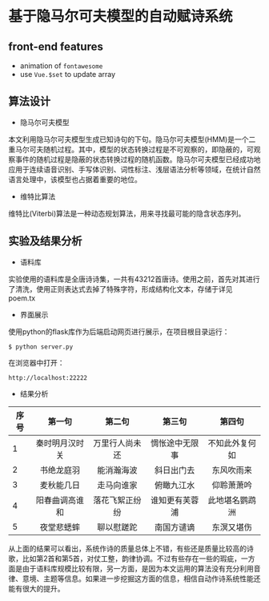 # 基于隐马尔可夫模型的自动赋诗系统

## front-end features

- animation of `fontawesome`
- use `Vue.$set` to update array

## 算法设计

- 隐马尔可夫模型

本文利用隐马尔可夫模型生成已知诗句的下句。隐马尔可夫模型(HMM)是一个二重马尔可夫随机过程。其中，模型的状态转换过程是不可观察的，即隐蔽的，可观察事件的随机过程是隐蔽的状态转换过程的随机函数。隐马尔可夫模型已经成功地应用于连续语音识别、手写体识别、词性标注、浅层语法分析等领域，在统计自然语言处理中，该模型也占据着重要的地位。

- 维特比算法

维特比(Viterbi)算法是一种动态规划算法，用来寻找最可能的隐含状态序列。

## 实验及结果分析

- 语料库

实验使用的语料库是全唐诗诗集，一共有43212首唐诗。使用之前，首先对其进行了清洗，使用正则表达式去掉了特殊字符，形成结构化文本，存储于详见 poem.tx

- 界面展示

使用python的flask库作为后端启动网页进行展示，在项目根目录运行：
```
$ python server.py
```

在浏览器中打开：
```
http://localhost:22222
```

- 结果分析

序号 | 第一句 | 第二句 | 第三句 | 第四句
--- | :---: | :---: | :---: | :---:
1 | 秦时明月汉时关 | 万里行人尚未还 | 惆怅途中无限事 | 不知此外复何如
2 | 书绝龙庭羽 | 能消瀚海波 | 斜日出门去 | 东风吹雨来
3 | 麦秋能几日 | 走马向谁家 | 俯瞰九江水 | 仰聆萧萧吟
4 | 阳春曲调高谁和 | 落花飞絮正纷纷 | 谁知更有芙蓉浦 | 此地堪名鹦鹉洲
5 | 夜堂悲蟋蟀 | 聊以慰蹉跎 | 南国方谴谪 | 东溟又堪伤

从上面的结果可以看出，系统作诗的质量总体上不错，有些还是质量比较高的诗歌，比如第2首和第5首，对仗工整，韵律协调。不过有些存在一些的瑕疵，一方面是由于语料库规模比较有限，另一方面，是因为本文运用的算法没有充分利用音律、意境、主题等信息。如果进一步挖掘这方面的信息，相信自动作诗系统性能还能有很大的提升。
